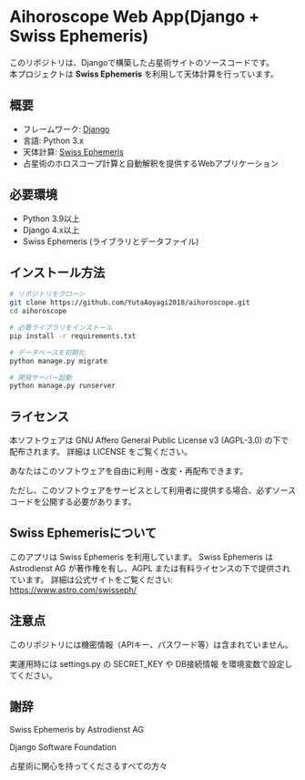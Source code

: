 # Aihoroscope Web App(Django + Swiss Ephemeris)

このリポジトリは、Djangoで構築した占星術サイトのソースコードです。  
本プロジェクトは **Swiss Ephemeris** を利用して天体計算を行っています。

## 概要

- フレームワーク: [Django](https://www.djangoproject.com/)
- 言語: Python 3.x
- 天体計算: [Swiss Ephemeris](https://www.astro.com/swisseph/swephinfo_e.htm)
- 占星術のホロスコープ計算と自動解釈を提供するWebアプリケーション

## 必要環境

- Python 3.9以上
- Django 4.x以上
- Swiss Ephemeris (ライブラリとデータファイル)

## インストール方法

```bash
# リポジトリをクローン
git clone https://github.com/YutaAoyagi2018/aihoroscope.git
cd aihoroscope

# 必要ライブラリをインストール
pip install -r requirements.txt

# データベースを初期化
python manage.py migrate

# 開発サーバー起動
python manage.py runserver
```

## ライセンス
本ソフトウェアは GNU Affero General Public License v3 (AGPL-3.0) の下で配布されます。
詳細は LICENSE をご覧ください。

あなたはこのソフトウェアを自由に利用・改変・再配布できます。

ただし、このソフトウェアをサービスとして利用者に提供する場合、必ずソースコードを公開する必要があります。

## Swiss Ephemerisについて
このアプリは Swiss Ephemeris を利用しています。
Swiss Ephemeris は Astrodienst AG が著作権を有し、AGPL または有料ライセンスの下で提供されています。
詳細は公式サイトをご覧ください:
https://www.astro.com/swisseph/

## 注意点
このリポジトリには機密情報（APIキー、パスワード等）は含まれていません。

実運用時には settings.py の SECRET_KEY や DB接続情報 を環境変数で設定してください。

## 謝辞
Swiss Ephemeris by Astrodienst AG

Django Software Foundation

占星術に関心を持ってくださるすべての方々

